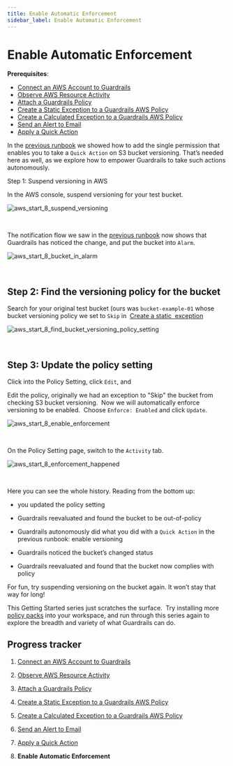 ```yaml
---
title: Enable Automatic Enforcement
sidebar_label: Enable Automatic Enforcement
---
```


  


# Enable Automatic Enforcement

**Prerequisites**:  
  
- [Connect an AWS Account to Guardrails](/guardrails/docs/runbooks/getting-started-aws/connect-an-account/)
- [Observe AWS Resource Activity](/guardrails/docs/runbooks/getting-started-aws/observe-aws-activity/)
- [Attach a Guardrails Policy](/guardrails/docs/runbooks/getting-started-aws/attach-a-policy/)
- [Create a Static Exception to a Guardrails AWS Policy](/guardrails/docs/runbooks/getting-started-aws/create-static-exception/)
- [Create a Calculated Exception to a Guardrails AWS Policy](/guardrails/docs/runbooks/getting-started-aws/create-calculated-exception/)
- [Send an Alert to Email](/guardrails/docs/runbooks/getting-started-aws/send-alert-to-email/)
- [Apply a Quick Action](/guardrails/docs/runbooks/getting-started-aws/apply-quick-action/)


In the [previous runbook](/guardrails/docs/runbooks/getting-started-aws/apply-quick-action) we showed how to add the single permission that enables you to take a `Quick Action` on S3 bucket versioning. That’s needed here as well, as we explore how to empower Guardrails to take such actions autonomously.

Step 1: Suspend versioning in AWS

In the AWS console, suspend versioning for your test bucket.  
<p><img alt="aws_start_8_suspend_versioning" src="/images/docs/guardrails/runbooks/getting-started-aws/enable-enforcement/aws-start-8-suspend-versioning.png"/></p><br/>

The notification flow we saw in the [previous runbook](/guardrails/docs/runbooks/getting-started-aws/apply-quick-action) now shows that Guardrails has noticed the change, and put the bucket into `Alarm`.  
<p><img alt="aws_start_8_bucket_in_alarm" src="/images/docs/guardrails/runbooks/getting-started-aws/enable-enforcement/aws-start-8-bucket-in-alarm.png"/></p><br/>

  


## Step 2: Find the versioning policy for the bucket

Search for your original test bucket (ours was `bucket-example-01` whose bucket versioning policy we set to `Skip` in  [Create a static  exception](/guardrails/docs/runbooks/getting-started-aws/create-static-exception)   
<p><img alt="aws_start_8_find_bucket_versioning_policy_setting" src="/images/docs/guardrails/runbooks/getting-started-aws/enable-enforcement/aws-start-8-find-bucket-versioning-policy-setting.png"/></p><br/>

## Step 3: Update the policy setting

Click into the Policy Setting, click `Edit`, and 

Edit the policy, originally we had an exception to "Skip" the bucket from checking S3 bucket versioning.  Now we will automatically enforce versioning to be enabled.  Choose `Enforce: Enabled` and click `Update`.  
<p><img alt="aws_start_8_enable_enforcement" src="/images/docs/guardrails/runbooks/getting-started-aws/enable-enforcement/aws-start-8-enable-enforcement.png"/></p><br/>

On the Policy Setting page, switch to the `Activity` tab.  
<p><img alt="aws_start_8_enforcement_happened" src="/images/docs/guardrails/runbooks/getting-started-aws/enable-enforcement/aws-start-8-enforcement-happened.png"/></p><br/>

Here you can see the whole history. Reading from the bottom up:

- you updated the policy setting

- Guardrails reevaluated and found the bucket to be out-of-policy

- Guardrails autonomously did what you did with a `Quick Action` in the previous runbook: enable versioning  
  
- Guardrails noticed the bucket’s changed status

- Guardrails reevaluated and found that the bucket now complies with policy

For fun, try suspending versioning on the bucket again. It won’t stay that way for long!

This Getting Started series just scratches the surface.  Try installing more [policy packs](https://hub.guardrails.com) into your workspace, and run through this series again to explore the breadth and variety of what Guardrails can do. 


## Progress tracker

1. [Connect an AWS Account to Guardrails](/guardrails/docs/runbooks/getting-started-aws/connect-an-account/)

2. [Observe AWS Resource Activity](/guardrails/docs/runbooks/getting-started-aws/observe-aws-activity/)

3. [Attach a Guardrails Policy](/guardrails/docs/runbooks/getting-started-aws/attach-a-policy/)

4. [Create a Static Exception to a Guardrails AWS Policy](/guardrails/docs/runbooks/getting-started-aws/create-static-exception/)

5. [Create a Calculated Exception to a Guardrails AWS Policy](/guardrails/docs/runbooks/getting-started-aws/create-calculated-exception/)

6. [Send an Alert to Email](/guardrails/docs/runbooks/getting-started-aws/send-alert-to-email/)

7. [Apply a Quick Action](/guardrails/docs/runbooks/getting-started-aws/apply-quick-action/)

8. **Enable Automatic Enforcement**
